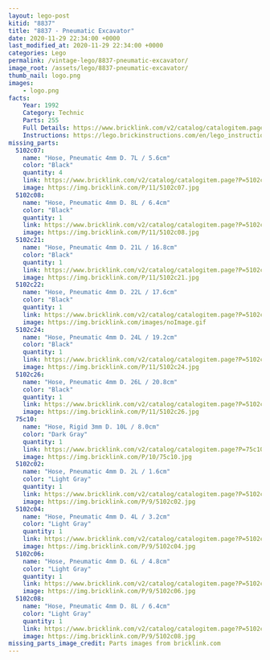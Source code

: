 ```yaml
---
layout: lego-post
kitid: "8837"
title: "8837 - Pneumatic Excavator"
date: 2020-11-29 22:34:00 +0000
last_modified_at: 2020-11-29 22:34:00 +0000
categories: Lego
permalink: /vintage-lego/8837-pneumatic-excavator/
image_root: /assets/lego/8837-pneumatic-excavator/
thumb_nail: logo.png
images:
    - logo.png
facts:
    Year: 1992
    Category: Technic
    Parts: 255
    Full Details: https://www.bricklink.com/v2/catalog/catalogitem.page?S=8837-1
    Instructions: https://lego.brickinstructions.com/en/lego_instructions/set/8837/Pneumatic_Excavator
missing_parts:
  5102c07:
    name: "Hose, Pneumatic 4mm D. 7L / 5.6cm"
    color: "Black"
    quantity: 4
    link: https://www.bricklink.com/v2/catalog/catalogitem.page?P=5102c07&idColor=11
    image: https://img.bricklink.com/P/11/5102c07.jpg
  5102c08:
    name: "Hose, Pneumatic 4mm D. 8L / 6.4cm"
    color: "Black"
    quantity: 1
    link: https://www.bricklink.com/v2/catalog/catalogitem.page?P=5102c08&idColor=11
    image: https://img.bricklink.com/P/11/5102c08.jpg  
  5102c21:
    name: "Hose, Pneumatic 4mm D. 21L / 16.8cm"
    color: "Black"
    quantity: 1
    link: https://www.bricklink.com/v2/catalog/catalogitem.page?P=5102c21&idColor=11
    image: https://img.bricklink.com/P/11/5102c21.jpg
  5102c22:
    name: "Hose, Pneumatic 4mm D. 22L / 17.6cm"
    color: "Black"
    quantity: 1
    link: https://www.bricklink.com/v2/catalog/catalogitem.page?P=5102c22&idColor=11
    image: https://img.bricklink.com/images/noImage.gif   
  5102c24:
    name: "Hose, Pneumatic 4mm D. 24L / 19.2cm"
    color: "Black"
    quantity: 1
    link: https://www.bricklink.com/v2/catalog/catalogitem.page?P=5102c24&idColor=11
    image: https://img.bricklink.com/P/11/5102c24.jpg
  5102c26:
    name: "Hose, Pneumatic 4mm D. 26L / 20.8cm"
    color: "Black"
    quantity: 1
    link: https://www.bricklink.com/v2/catalog/catalogitem.page?P=5102c26&idColor=11
    image: https://img.bricklink.com/P/11/5102c26.jpg
  75c10:
    name: "Hose, Rigid 3mm D. 10L / 8.0cm"
    color: "Dark Gray"
    quantity: 1
    link: https://www.bricklink.com/v2/catalog/catalogitem.page?P=75c10&idColor=10
    image: https://img.bricklink.com/P/10/75c10.jpg
  5102c02:
    name: "Hose, Pneumatic 4mm D. 2L / 1.6cm"
    color: "Light Gray"
    quantity: 1
    link: https://www.bricklink.com/v2/catalog/catalogitem.page?P=5102c02&idColor=9
    image: https://img.bricklink.com/P/9/5102c02.jpg
  5102c04:
    name: "Hose, Pneumatic 4mm D. 4L / 3.2cm"
    color: "Light Gray"
    quantity: 1
    link: https://www.bricklink.com/v2/catalog/catalogitem.page?P=5102c04&idColor=9
    image: https://img.bricklink.com/P/9/5102c04.jpg    
  5102c06:
    name: "Hose, Pneumatic 4mm D. 6L / 4.8cm"
    color: "Light Gray"
    quantity: 1
    link: https://www.bricklink.com/v2/catalog/catalogitem.page?P=5102c06&idColor=9
    image: https://img.bricklink.com/P/9/5102c06.jpg    
  5102c08:
    name: "Hose, Pneumatic 4mm D. 8L / 6.4cm"
    color: "Light Gray"
    quantity: 1
    link: https://www.bricklink.com/v2/catalog/catalogitem.page?P=5102c08&idColor=9
    image: https://img.bricklink.com/P/9/5102c08.jpg        
missing_parts_image_credit: Parts images from bricklink.com
---
```

